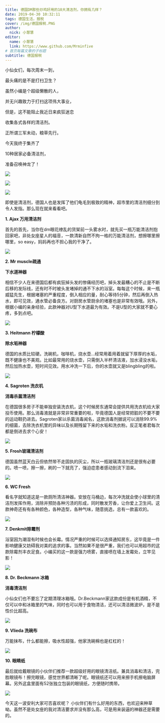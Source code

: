 ```yaml
---
title: 德国DM那些炒鸡好用的10大清洁剂，你拥有几样？
date: 2019-04-30 10:32:11
tags: 德国生活，报税
cover: /img/德国报税.PNG
author: 
  nick: 小慧慧
editor:
  name: 小慧慧
  link: https://www.github.com/Mrminfive
# 首页每篇文章的子标题
subtitle: 德国报税
---
```

小仙女们，每次周末一到，  

最头痛的是不是打扫卫生？

虽然小编是个超级懒散的人，

并无兴趣致力于打扫这项伟大事业，

但是，这不能阻止我近日来疯狂迷恋

收集各式各样的清洁剂。

正所谓三军未动，粮草先行。

今天我终于集齐了

10种居家必备清洁剂，

准备召唤神龙了！

![](https://mmbiz.qpic.cn/mmbiz_jpg/rW3MWnUicJ7dDwX4cYvmwyyCcnSibjVW7Bh7TKCrzjvNg41Uaf9twPJ87BQX30Kg7XCcU5oNZFr6iarqObaVEGytQ/0?wx_fmt=jpeg)

![](http://mmbiz.qpic.cn/mmbiz_png/rW3MWnUicJ7cNFNQHltwLQtLz68ic0azLp38uNJqic4ahS3MICW5369MnW6kluv8wfyuA1HFnCNa78PXlMM4qJKCw/0?wx_fmt=png)

  

  

![](http://mmbiz.qpic.cn/mmbiz_png/rW3MWnUicJ7cNFNQHltwLQtLz68ic0azLpZ4ZBjp6kSGp1Qiaj2FD6Q9L6Xx0Ng9dxblsPQAUbftWtanFuZDr2IyA/0?wx_fmt=png)

  

即使是清洁剂，德国人也是发挥了他们龟毛到极致的精神，超市里的清洁剂细分到令人发指。那么现在就来看看吧。

**1\. Ajax 万用清洁剂**

  

首先的首先，当你在dm眼花缭乱的货架前一头雾水时，就先买一瓶万能清洁剂抱回家吧，非处女座星人的福音，一款清新自然不拘一格的万能清洁剂，想擦哪里擦哪里，so easy，妈妈再也不担心我的干净了。

![](https://mmbiz.qpic.cn/mmbiz_jpg/rW3MWnUicJ7dDwX4cYvmwyyCcnSibjVW7BrAPtdHMvL46tMpscwxR5c3EibvzfasZ61ibcDVYWf5HgkaPrwfqpZguA/0?wx_fmt=jpeg)

  

  

**2\. Mr muscle疏通**

**下水道神器**

  

相信不少人在来德国后都有疯狂掉头发的惨痛经历吧，掉头发最糟心的不止是不断后移的发际线，还有时不时被头发堵掉的通不下水的浴室。每每这个时候，来一瓶威猛先生，根据堵塞的严重程度，倒入相应的量，耐心等待5分钟，然后再倒入热水，即可见效，通水管必备良方。对厨房水管厨余的堵塞也是非常有效哦。另外，根据小编的亲身经验，此款神器对U型下水道最为有效。不是U型的大家就不要心疼，多到点吧。

  

![](https://mmbiz.qpic.cn/mmbiz_png/rW3MWnUicJ7dDwX4cYvmwyyCcnSibjVW7BzLrw9Uhmso0bZadjiaAwhRTUQaiaicN9VUegtNz2CY0bKu4ktvOwGezVA/0?wx_fmt=png)

  

  

**3\. Heitmann 柠檬酸**

**除水垢神器**

  

德国的水质比较硬。洗碗机，咖啡机，烧水壶…经常用着用着就留下厚厚的水垢，既不健康也不美观。比如最常用的烧水壶，只需倒入半杯清洁液，加水浸没水垢，然后加热水壶，短时间见效。用水冲洗一下后，你的水壶就又是blingbling的啦。

![](https://mmbiz.qpic.cn/mmbiz_png/rW3MWnUicJ7dDwX4cYvmwyyCcnSibjVW7B3WT8JXOxSWAKKs0JiceKN3eIUe76Y5QnQOpQKIdTwQ7tYv3UOay9joQ/0?wx_fmt=png)

  

  

**4\. Sagroten 洗衣机**

**消毒杀菌清洁剂**

  

在德国很多房子不能单独安装洗衣机，这个时候房东通常会提供共用洗衣机给大家投币使用。那么消毒液就是非常非常重要的啦，毕竟德国人是经常把脏的不要不要的运动鞋扔进去。Sagroten家以杀菌消毒闻名，这款消毒剂据说可以消除99.9%的细菌，去除洗衣机里的异味以及长期残留下来的水垢和洗衣粉。反正笔者君每次都是倒进去求个心安！

  

![](https://mmbiz.qpic.cn/mmbiz_png/rW3MWnUicJ7dDwX4cYvmwyyCcnSibjVW7BUYClkT3e8ichQzGXQjsbUa5eBrQWg42dys02tQX67ECm7geVW77Btiaw/0?wx_fmt=png)

  

  

**5\. Frosh玻璃清洁剂**  

  

德国虽然蓝天白云但依然带不走固执的灰尘，所以一瓶玻璃清洁剂还是很有必要的。喷一喷，擦一擦，刷的一下就亮了，强迫症患者感动到流下泪来。

  

![](https://mmbiz.qpic.cn/mmbiz_png/rW3MWnUicJ7dDwX4cYvmwyyCcnSibjVW7B2O8JxnLdDvicvtD9fBrCp5MUBfFvDJBV4NIGTTicHXKDvzrWr9Jq15eQ/0?wx_fmt=png)

  

  

**6\. WC Fresh**

  

看名字就知道这是一款厕所清洁神器。安放在马桶边，每次冲洗就会使小球里的清洁剂发挥作用，消除并预防各种污渍的形成，同时散发芳香，让你爱上卫生间。这款神奇还有有各种颜色，各种造型，各种气味，随意挑选，总有一款喜欢的。

  

![](https://mmbiz.qpic.cn/mmbiz_png/rW3MWnUicJ7dDwX4cYvmwyyCcnSibjVW7BHZMJGl5icDicIq34l9coDDlwKITjYMSn1pic68q5fXuECRL6lEHiaHLAwA/0?wx_fmt=png)

  

  

**7\. Denkmit除霉剂**

  

浴室因为潮湿有时候也会长霉。情况严重的时候可以选择通知房东，这毕竟是一件影响健康又妨碍我对美的追求的事。当然如果不是很严重，我们也可以用超市的这款除霉剂丰衣足食。小编买的这一款是强力喷雾，直接喷在墙上发霉处，立竿见影！

  

![](https://mmbiz.qpic.cn/mmbiz_png/rW3MWnUicJ7dDwX4cYvmwyyCcnSibjVW7BsMAbk6iau5yne5t95s7dzmCTjTB0Znp4hsibk8vgID005T5iaTh8yvK9w/0?wx_fmt=png)

  

  

**8\. Dr. Beckmann 冰箱**

**消毒清洁剂**

  

小仙女们也不要忘了定期清理冰箱哦。Dr.Beckmann家这款成份是有机酒精，不仅可以中和冰箱里的气味，同时也可以用于食物清洁，还可以清洁微波炉，是不是性价比超高。

  

![](https://mmbiz.qpic.cn/mmbiz_png/rW3MWnUicJ7dDwX4cYvmwyyCcnSibjVW7BP8vzu56q1eeV1tR7xcRSES4uXicppiaeISr6fwRaDnAIianXpZzknhBjg/0?wx_fmt=png)

  

  

**9\. Vlieda 洗碗布**

  

万能抹布，什么都能擦，吸水性超强，他家洗碗棉也是杠杠的！

![](https://mmbiz.qpic.cn/mmbiz_png/rW3MWnUicJ7dDwX4cYvmwyyCcnSibjVW7BRwaM89zeyrsBRDAgDrU4B0hf3RYsCptiadoj3cyP64g0gfP6LDgml9A/0?wx_fmt=png)

  

  

**10. 眼睛纸**

  

最后就给戴眼镜的小伙伴们推荐一款超级好用的眼镜清洁纸。兼具消毒和清洁，完胜眼镜布！擦完眼镜，感觉世界都清晰了呢。眼镜纸还可以用来擦手机擦电脑屏幕。另外这盒里面有52张独立包装的眼镜纸，方便随时携带。

  

![](https://mmbiz.qpic.cn/mmbiz_png/rW3MWnUicJ7dDwX4cYvmwyyCcnSibjVW7BnakDyGxtlfZMhFvcdTJAknjDNEey4VhzR6vPyeALRwKLebZmM80CWQ/0?wx_fmt=png)

  

  

今天这一波安利大家可否喜欢呢？ 小伙伴们有什么好用的东西，也欢迎来种草呦。虽然不是处女座的我对清洁要求并没有那么高，可是用来装逼的神器还是需要的。

  
